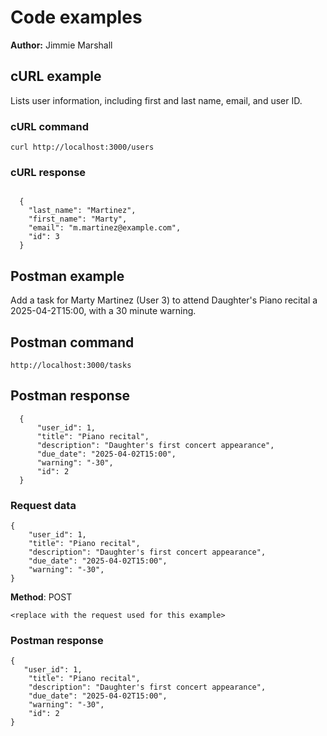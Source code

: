 # Code examples

**Author:** Jimmie Marshall

## cURL example

Lists user information, including first and last name, email, and user ID.

### cURL command

```shell
curl http://localhost:3000/users 
```

### cURL response

``` shell

  {
    "last_name": "Martinez",
    "first_name": "Marty",
    "email": "m.martinez@example.com",
    "id": 3
  }

```

## Postman example

Add a task for Marty Martinez (User 3) to attend Daughter's Piano recital a 2025-04-2T15:00, with a 30 minute warning. 

## Postman command

```shell
http://localhost:3000/tasks
```

## Postman response

```shell
  {
      "user_id": 1,
      "title": "Piano recital",
      "description": "Daughter's first concert appearance",
      "due_date": "2025-04-02T15:00",
      "warning": "-30",
      "id": 2
  }

```

### Request data

```shell
{
    "user_id": 1,
    "title": "Piano recital",
    "description": "Daughter's first concert appearance",
    "due_date": "2025-04-02T15:00",
    "warning": "-30",
}
   ```

**Method**: POST

```shell
<replace with the request used for this example>
```

### Postman response

```shell
{
   "user_id": 1,
    "title": "Piano recital",
    "description": "Daughter's first concert appearance",
    "due_date": "2025-04-02T15:00",
    "warning": "-30",
    "id": 2
}
```
